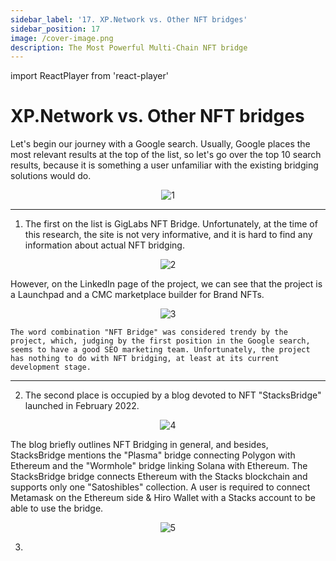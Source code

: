 ```yaml
---
sidebar_label: '17. XP.Network vs. Other NFT bridges'
sidebar_position: 17
image: /cover-image.png
description: The Most Powerful Multi-Chain NFT bridge
---
```


import ReactPlayer from 'react-player'

# XP.Network vs. Other NFT bridges

Let's begin our journey with a Google search. Usually, Google places the most relevant results at the top of the list, so let's go over the top 10 search results, because it is something a user unfamiliar with the existing bridging solutions would do.

<center>

![1](/img/comparison/1.png)

</center>

***

1. The first on the list is GigLabs NFT Bridge. Unfortunately, at the time of this research, the site is not very informative, and it is hard to find any information about actual NFT bridging.

<center>

![2](/img/comparison/2.png)

</center>

   However, on the LinkedIn page of the project, we can see that the project is a Launchpad and a CMC marketplace builder for Brand NFTs. 
 
 <center>

![3](/img/comparison/3.png)

</center>
 
    The word combination "NFT Bridge" was considered trendy by the project, which, judging by the first position in the Google search, seems to have a good SEO marketing team. Unfortunately, the project has nothing to do with NFT bridging, at least at its current development stage.

***

2. The second place is occupied by a blog devoted to NFT "StacksBridge" launched in February 2022.
   
<center>

![4](/img/comparison/4.png)

</center>

   The blog briefly outlines NFT Bridging in general, and besides, StacksBridge mentions the "Plasma" bridge connecting Polygon with Ethereum and the "Wormhole" bridge linking Solana with Ethereum. The StacksBridge bridge connects Ethereum with the Stacks blockchain and supports only one "Satoshibles" collection. A user is required to connect Metamask on the Ethereum side & Hiro Wallet with a Stacks account to be able to use the bridge.

<center>

![5](/img/comparison/5.png)

</center>

3. 
